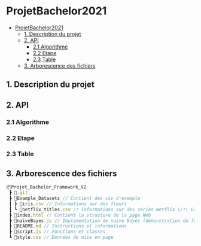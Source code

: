 # ProjetBachelor2021
- [ProjetBachelor2021](#projetbachelor2021)
  - [1. Description du projet](#1-description-du-projet)
  - [2. API](#2-api)
    - [2.1 Algorithme](#21-algorithme)
    - [2.2 Etape](#22-etape)
    - [2.3 Table](#23-table)
  - [3. Arborescence des fichiers](#3-arborescence-des-fichiers)

## 1. Description du projet
## 2. API
### 2.1 Algorithme
### 2.2 Etape
### 2.3 Table
## 3. Arborescence des fichiers
```js
📦Projet_Bachelor_Framework_V2
 ┣ 📂.git
 ┣ 📂Example_Datasets // Contient des csv d'exemple
 ┃ ┣ 📜iris.csv // Informations sur des fleurs
 ┃ ┗ 📜netflix_titles.csv // Informations sur des séries Netflix (/!\ Grand fichier)
 ┣ 📜index.html // Contient la structure de la page Web
 ┣ 📜naiveBayes.js // Implémentation de naive Bayes (démonstration du framework)
 ┣ 📜README.md // Instructions et informations
 ┣ 📜script.js // Fonctions et classes
 ┗ 📜style.css // Données de mise en page
 ```